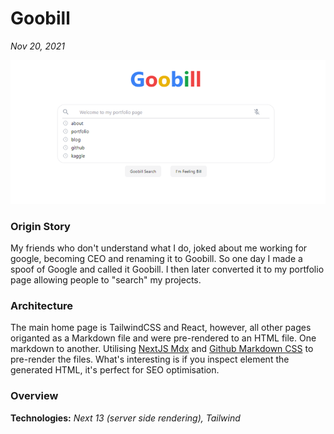 # Goobill

*Nov 20, 2021*

![Website Screenshot](assets/goobill_snap.PNG)

### Origin Story

My friends who don't understand what I do, joked about me working for google, becoming CEO and renaming it to Goobill. So one day I made a spoof of Google and called it Goobill. I then later converted it to my portfolio page allowing people to "search" my projects. 

### Architecture

The main home page is TailwindCSS and React, however, all other pages origanted as a Markdown file and were pre-rendered to an HTML file. One markdown to another. Utilising [NextJS Mdx](https://nextjs.org/docs/pages/building-your-application/configuring/mdx) and [Github Markdown CSS](https://github.com/sindresorhus/github-markdown-css) to pre-render the files. What's interesting is if you inspect element the generated HTML, it's perfect for SEO optimisation.

### Overview

**Technologies:** *Next 13 (server side rendering), Tailwind*